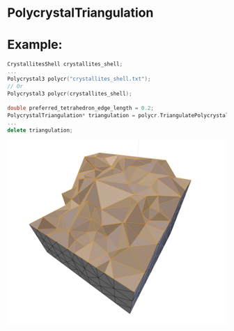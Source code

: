# PolycrystalTriangulation
# Example:
```c++
CrystallitesShell crystallites_shell;
...
Polycrystal3 polycr("crystallites_shell.txt");
// Or
Polycrystal3 polycr(crystallites_shell);

double preferred_tetrahedron_edge_length = 0.2;
PolycrystalTriangulation* triangulation = polycr.TriangulatePolycrystal(preferred_tetrahedron_edge_length);
...
delete triangulation;
```
![Cube triangulation](https://github.com/Tokarevart/PolycrystalTriangulation/blob/master/images/shell_triang_3d_6.png)
